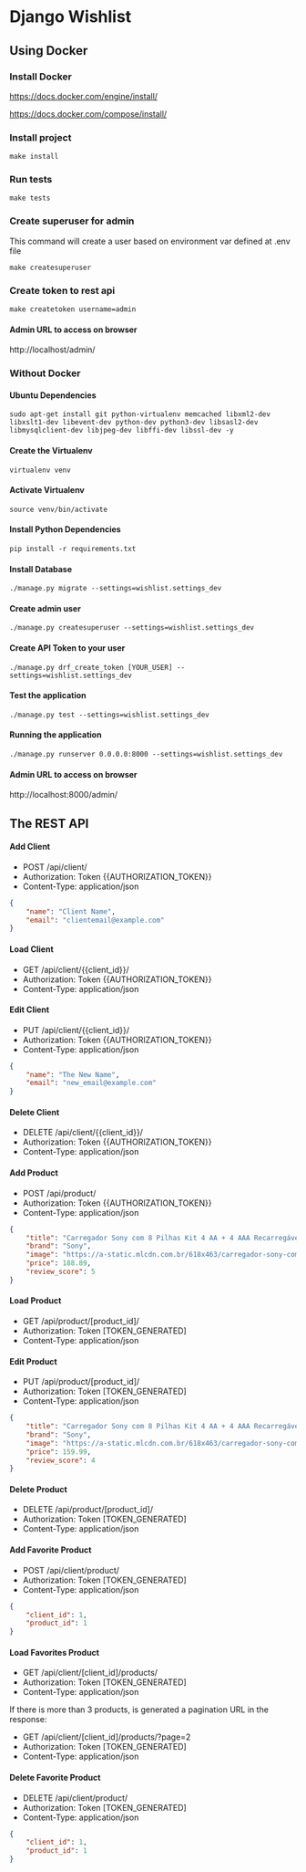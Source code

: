 # Django Wishlist

## Using Docker

### Install Docker

https://docs.docker.com/engine/install/

https://docs.docker.com/compose/install/

### Install project
```commandline
make install
```

### Run tests
```commandline
make tests
```

### Create superuser for admin
This command will create a user based on environment var defined at .env file
```commandline
make createsuperuser
```

### Create token to rest api
```commandline
make createtoken username=admin
```

#### Admin URL to access on browser
http://localhost/admin/

### Without Docker

#### Ubuntu Dependencies
```commandline
sudo apt-get install git python-virtualenv memcached libxml2-dev libxslt1-dev libevent-dev python-dev python3-dev libsasl2-dev libmysqlclient-dev libjpeg-dev libffi-dev libssl-dev -y
```

#### Create the Virtualenv
```commandline
virtualenv venv
```

#### Activate Virtualenv
```commandline
source venv/bin/activate
```

#### Install Python Dependencies

```commandline
pip install -r requirements.txt
```

#### Install Database

```commandline
./manage.py migrate --settings=wishlist.settings_dev
```

#### Create admin user

```commandline
./manage.py createsuperuser --settings=wishlist.settings_dev
```

#### Create API Token to your user

```commandline
./manage.py drf_create_token [YOUR_USER] --settings=wishlist.settings_dev
```

#### Test the application

```commandline
./manage.py test --settings=wishlist.settings_dev
```

#### Running the application

```commandline
./manage.py runserver 0.0.0.0:8000 --settings=wishlist.settings_dev
```

#### Admin URL to access on browser
http://localhost:8000/admin/

## The REST API

#### Add Client
- POST /api/client/
- Authorization: Token {{AUTHORIZATION_TOKEN}}
- Content-Type: application/json
```json
{
    "name": "Client Name",
    "email": "clientemail@example.com"
}
```

#### Load Client
- GET /api/client/{{client_id}}/
- Authorization: Token {{AUTHORIZATION_TOKEN}}
- Content-Type: application/json

#### Edit Client
- PUT /api/client/{{client_id}}/
- Authorization: Token {{AUTHORIZATION_TOKEN}}
- Content-Type: application/json
```json
{
    "name": "The New Name",
    "email": "new_email@example.com"
}
```

#### Delete Client
- DELETE /api/client/{{client_id}}/
- Authorization: Token {{AUTHORIZATION_TOKEN}}
- Content-Type: application/json

#### Add Product
- POST /api/product/
- Authorization: Token {{AUTHORIZATION_TOKEN}}
- Content-Type: application/json
```json
{
    "title": "Carregador Sony com 8 Pilhas Kit 4 AA + 4 AAA Recarregável",
    "brand": "Sony",
    "image": "https://a-static.mlcdn.com.br/618x463/carregador-sony-com-8-pilhas-kit-4-aa-4-aaa-recarregavel/vitrinedosimportados/26386/e402cd8f4e0e0a24ed2f43d0896370fd.jpg",
    "price": 188.89,
    "review_score": 5
}

```
#### Load Product
- GET /api/product/[product_id]/
- Authorization: Token [TOKEN_GENERATED]
- Content-Type: application/json

#### Edit Product
- PUT /api/product/[product_id]/
- Authorization: Token [TOKEN_GENERATED]
- Content-Type: application/json
```json
{
    "title": "Carregador Sony com 8 Pilhas Kit 4 AA + 4 AAA Recarregável",
    "brand": "Sony",
    "image": "https://a-static.mlcdn.com.br/618x463/carregador-sony-com-8-pilhas-kit-4-aa-4-aaa-recarregavel/vitrinedosimportados/26386/e402cd8f4e0e0a24ed2f43d0896370fd.jpg",
    "price": 159.99,
    "review_score": 4
}
```

#### Delete Product
- DELETE /api/product/[product_id]/
- Authorization: Token [TOKEN_GENERATED]
- Content-Type: application/json

#### Add Favorite Product
- POST /api/client/product/
- Authorization: Token [TOKEN_GENERATED]
- Content-Type: application/json
```json
{
    "client_id": 1,
    "product_id": 1
}
```

#### Load Favorites Product
- GET /api/client/[client_id]/products/
- Authorization: Token [TOKEN_GENERATED]
- Content-Type: application/json

If there is more than 3 products, is generated a pagination URL in the response:
- GET /api/client/[client_id]/products/?page=2
- Authorization: Token [TOKEN_GENERATED]
- Content-Type: application/json


#### Delete Favorite Product
- DELETE /api/client/product/
- Authorization: Token [TOKEN_GENERATED]
- Content-Type: application/json
```json
{
    "client_id": 1,
    "product_id": 1
}
```
